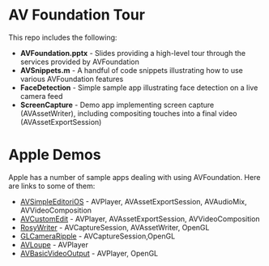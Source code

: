 AV Foundation Tour
==================

This repo includes the following:

* **AVFoundation.pptx** - Slides providing a high-level tour through the services provided by AVFoundation
* **AVSnippets.m** - A handful of code snippets illustrating how to use various AVFoundation features
* **FaceDetection** - Simple sample app illustrating face detection on a live camera feed
* **ScreenCapture** - Demo app implementing screen capture (AVAssetWriter), including compositing touches into a final video (AVAssetExportSession)

# Apple Demos #

Apple has a number of sample apps dealing with using AVFoundation. Here are links to some of them:

* [AVSimpleEditoriOS](https://developer.apple.com/library/ios/samplecode/AVSimpleEditoriOS/Introduction/Intro.html#//apple_ref/doc/uid/DTS40012797-Intro-DontLinkElementID_2) - AVPlayer, AVAssetExportSession, AVAudioMix, AVVideoComposition
* [AVCustomEdit](https://developer.apple.com/library/ios/samplecode/AVCustomEdit/Introduction/Intro.html) - AVPlayer, AVAssetExportSession, AVVideoComposition
* [RosyWriter](https://developer.apple.com/library/ios/samplecode/RosyWriter/Introduction/Intro.html) - AVCaptureSession, AVAssetWriter, OpenGL
* [GLCameraRipple](https://developer.apple.com/library/ios/samplecode/GLCameraRipple/Introduction/Intro.html) - AVCaptureSession,OpenGL
* [AVLoupe](https://developer.apple.com/library/ios/samplecode/AVLoupe/Introduction/Intro.html) - AVPlayer
* [AVBasicVideoOutput](https://developer.apple.com/library/ios/samplecode/AVBasicVideoOutput/Introduction/Intro.html) - AVPlayer, OpenGL
